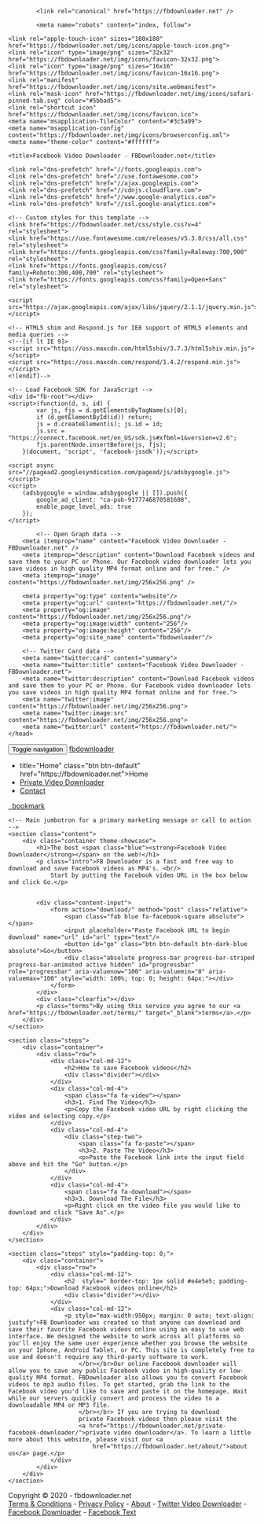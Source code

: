 <html lang="en">
<head>
    <meta charset="utf-8">
    <meta http-equiv="X-UA-Compatible" content="IE=edge">
    <meta name="viewport" content="width=device-width, initial-scale=1">
    <!-- The above 3 meta tags *must* come first in the head; any other head content must come *after* these tags -->
    <meta name="description" content="Download Facebook videos and save them to your PC or Phone. Our Facebook video downloader lets you save videos in high quality MP4 format online and for free.">
            <meta name="keywords" content="Facebook download, online Facebook downloader, Facebook downloader, Download Facebook videos, Facebook download videos, Facebook online video downloader">
        <meta name="author" content="fbdownloader">

            <link rel="canonical" href="https://fbdownloader.net" />
    
            <meta name="robots" content="index, follow">
    
    <link rel="apple-touch-icon" sizes="180x180" href="https://fbdownloader.net/img/icons/apple-touch-icon.png">
    <link rel="icon" type="image/png" sizes="32x32" href="https://fbdownloader.net/img/icons/favicon-32x32.png">
    <link rel="icon" type="image/png" sizes="16x16" href="https://fbdownloader.net/img/icons/favicon-16x16.png">
    <link rel="manifest" href="https://fbdownloader.net/img/icons/site.webmanifest">
    <link rel="mask-icon" href="https://fbdownloader.net/img/icons/safari-pinned-tab.svg" color="#5bbad5">
    <link rel="shortcut icon" href="https://fbdownloader.net/img/icons/favicon.ico">
    <meta name="msapplication-TileColor" content="#3c5a99">
    <meta name="msapplication-config" content="https://fbdownloader.net/img/icons/browserconfig.xml">
    <meta name="theme-color" content="#ffffff">

    <title>Facebook Video Downloader - FBDownloader.net</title>

    <link rel="dns-prefetch" href="//fonts.googleapis.com">
    <link rel="dns-prefetch" href="//use.fontawesome.com">
    <link rel="dns-prefetch" href="//ajax.googleapis.com">
    <link rel="dns-prefetch" href="//cdnjs.cloudflare.com">
    <link rel="dns-prefetch" href="//www.google-analytics.com">
    <link rel="dns-prefetch" href="//ssl.google-analytics.com">

    <!-- Custom styles for this template -->
    <link href="https://fbdownloader.net/css/style.css?v=4" rel="stylesheet">
    <link href="https://use.fontawesome.com/releases/v5.3.0/css/all.css" rel="stylesheet">
    <link href="https://fonts.googleapis.com/css?family=Raleway:700,900" rel="stylesheet">
    <link href="https://fonts.googleapis.com/css?family=Roboto:300,400,700" rel="stylesheet">
    <link href="https://fonts.googleapis.com/css?family=Open+Sans" rel="stylesheet">

    <script src="https://ajax.googleapis.com/ajax/libs/jquery/2.1.1/jquery.min.js"></script>

    <!-- HTML5 shim and Respond.js for IE8 support of HTML5 elements and media queries -->
    <!--[if lt IE 9]>
    <script src="https://oss.maxcdn.com/html5shiv/3.7.3/html5shiv.min.js"></script>
    <script src="https://oss.maxcdn.com/respond/1.4.2/respond.min.js"></script>
    <![endif]-->

    <!-- Load Facebook SDK for JavaScript -->
    <div id="fb-root"></div>
    <script>(function(d, s, id) {
            var js, fjs = d.getElementsByTagName(s)[0];
            if (d.getElementById(id)) return;
            js = d.createElement(s); js.id = id;
            js.src = "https://connect.facebook.net/en_US/sdk.js#xfbml=1&version=v2.6";
            fjs.parentNode.insertBefore(js, fjs);
        }(document, 'script', 'facebook-jssdk'));</script>

    <script async src="//pagead2.googlesyndication.com/pagead/js/adsbygoogle.js"></script>
    <script>
        (adsbygoogle = window.adsbygoogle || []).push({
            google_ad_client: "ca-pub-9177746870581608",
            enable_page_level_ads: true
        });
    </script>

            <!-- Open Graph data -->
        <meta itemprop="name" content="Facebook Video Downloader - FBDownloader.net" />
        <meta itemprop="description" content="Download Facebook videos and save them to your PC or Phone. Our Facebook video downloader lets you save videos in high quality MP4 format online and for free." />
        <meta itemprop="image" content="https://fbdownloader.net/img/256x256.png" />

        <meta property="og:type" content="website"/>
        <meta property="og:url" content="https://fbdownloader.net/"/>
        <meta property="og:image" content="https://fbdownloader.net/img/256x256.png"/>
        <meta property="og:image:width" content="256"/>
        <meta property="og:image:height" content="256"/>
        <meta property="og:site_name" content="fbdownloader"/>

        <!-- Twitter Card data -->
        <meta name="twitter:card" content="summary">
        <meta name="twitter:title" content="Facebook Video Downloader - FBDownloader.net">
        <meta name="twitter:description" content="Download Facebook videos and save them to your PC or Phone. Our Facebook video downloader lets you save videos in high quality MP4 format online and for free.">
        <meta name="twitter:image" content="https://fbdownloader.net/img/256x256.png">
        <meta name="twitter:image:src" content="https://fbdownloader.net/img/256x256.png">
        <meta name="twitter:url" content="https://fbdownloader.net/">
    </head>
<body>
<nav class="navbar">
    <div class="container relative">
        <div class="navbar-header">
            <button type="button" class="navbar-toggle collapsed" data-toggle="collapse" data-target="#navbar" aria-expanded="false" aria-controls="navbar">
                <span class="sr-only">Toggle navigation</span>
                <span class="icon-bar"></span>
                <span class="icon-bar"></span>
                <span class="icon-bar"></span>
            </button>
            <a class="navbar-brand" title="Facebook Video Downloader" href="https://fbdownloader.net">fbdownlo<span class="blue">a</span>der</a>
        </div>
        <div id="navbar" class="navbar-collapse collapse">
            <ul class="nav navbar-nav nav-list fr">
                <li class="active"> title="Home" class="btn btn-default" href="https://fbdownloader.net">Home</a></a></li>
                <li><a title="Private Video Downlaoder" class="btn btn-default" href="https://fbdownloader.net/private-facebook-downloader/">Private Video Downloader</a></li>
                <li><a title="Contact" class="btn btn-default" href="https://fbdownloader.net/contact/">Contact</a></li>
            </ul>
        </div><!--/.nav-collapse -->
        <a id="bookmarklet" class="absolute bookmark btn btn-default" href="javascript:var title = window.location.href; if (title.indexOf('https://fbdownloader.net') == 0) { (function(){ void(0); })(); }else { (function(){ window.open('https://fbdownloader.net/download/?url=' + location.href  + '?src=bookmarklet')}()); }" title="FBDownloader Bookmarklet"><span class="fa fa-bookmark"></span>&nbsp;&nbsp;bookmark</a>
    </div>
</nav>


    <!-- Main jumbotron for a primary marketing message or call to action -->
    <section class="content">
        <div class="container theme-showcase">
            <h1>The best <span class="blue"><strong>Facebook Video Downloader</strong></span> on the web!</h1>
            <p class="intro">FB Downloader is a fast and free way to download and save Facebook videos as MP4's. <br/>
                Start by putting the Facebook video URL in the box below and click Go.</p>

                        
            <div class="content-input">
                <form action="download/" method="post" class="relative">
                    <span class="fab blue fa-facebook-square absolute"></span>
                    <input placeholder="Paste Facebook URL to begin download" name="url" id="url" type="text"/>
                    <button id="go" class="btn btn-default btn-dark-blue absolute">Go</button>
                    <div class="absolute progress-bar progress-bar-striped progress-bar-animated active hidden" id="progressbar" role="progressbar" aria-valuenow="100" aria-valuemin="0" aria-valuemax="100" style="width: 100%; top: 0; height: 64px;"></div>
                </form>
            </div>
            <div class="clearfix"></div>
            <p class="terms">By using this service you agree to our <a href="https://fbdownloader.net/terms/" target="_blank">terms</a>.</p>
        </div>
    </section>

    <section class="steps">
        <div class="container">
            <div class="row">
                <div class="col-md-12">
                    <h2>How to save Facebook videos</h2>
                    <div class="divider"></div>
                </div>
                <div class="col-md-4">
                    <span class="fa fa-video"></span>
                    <h3>1. Find The Video</h3>
                    <p>Copy the Facebook video URL by right clicking the video and selecting copy.</p>
                </div>
                <div class="col-md-4">
                    <div class="step-two">
                        <span class="fa fa-paste"></span>
                        <h3>2. Paste The Video</h3>
                        <p>Paste the Facebook link into the input field above and hit the "Go" button.</p>
                    </div>
                </div>
                <div class="col-md-4">
                    <span class="fa fa-download"></span>
                    <h3>3. Download The File</h3>
                    <p>Right click on the video file you would like to download and click "Save As".</p>
                </div>
            </div>
        </div>
    </section>

    <section class="steps" style="padding-top: 0;">
        <div class="container">
            <div class="row">
                <div class="col-md-12">
                    <h2  style=" border-top: 1px solid #e4e5e5; padding-top: 64px;">Download Facebook videos online</h2>
                    <div class="divider"></div>
                </div>
                <div class="col-md-12">
                    <p style="max-width:950px; margin: 0 auto; text-align: justify">FB Downloader was created so that anyone can download and save their favorite Facebook videos online using an easy to use web interface. We designed the website to work across all platforms so you'll enjoy the same user experience whether you browse the website on your Iphone, Android Tablet, or PC. This site is completely free to use and doesn't require any third-party software to work.
                        </br></br>Our online Facebook downloader will allow you to save any public Facebook video in high-quality or low-quality MP4 format. FBDownloader also allows you to convert Facebook videos to mp3 audio files. To get started, grab the link to the Facebook video you'd like to save and paste it on the homepage. Wait while our servers quickly convert and process the video to a downloadable MP4 or MP3 file.
                        </br></br> If you are trying to download
                        private Facebook videos then please visit the
                        <a href="https://fbdownloader.net/private-facebook-downloader/">private video downloader</a>. To learn a little more about this website, please visit our <a
                            href="https://fbdownloader.net/about/">about us</a> page.</p>
                </div>
            </div>
        </div>
    </section>


<footer>
    <div class="container">
        <div class="col-md-12 primary-footer page-footer">
            <p class="copyright">Copyright &copy; 2020 - fbdownloader.net<br/>
                <a title="Terms and Conditions" href="https://fbdownloader.net/terms/">Terms & Conditions</a> - <a title="Privacy Policy" href="https://fbdownloader.net/privacy/">Privacy Policy</a> - <a title="About" href="https://fbdownloader.net/about/">About</a> -
                <a title="Twitter Video Downloader" href="https://twoffline.net">Twitter Video Downloader</a> - <a href="https://fbdownloader.net">Facebook Downloader</a> - <a rel='nofollow' target="_blank" href="https://fancyfonts.co/facebook-text-generator/">Facebook Text</a>
                                            </p>
        </div>
    </div>
</footer>

<div id="playblock" class='hidden'></div>

<!-- Bootstrap core JavaScript
================================================== -->
<!-- Placed at the end of the document so the pages load faster -->
<script src="https://ajax.googleapis.com/ajax/libs/jquery/1.12.4/jquery.min.js"></script>
<script src="https://maxcdn.bootstrapcdn.com/bootstrap/3.3.6/js/bootstrap.min.js"></script>
<script src="https://cdn.jsdelivr.net/npm/js-cookie@2/src/js.cookie.min.js"></script>
<!-- IE10 viewport hack for Surface/desktop Windows 8 bug -->


<script>
    $(document).ready(function(){
        $('#go').click(function(){
            $('#progressbar').removeClass('hidden');
        });
        $('#submit').click(function(){
            $(this).html('Processing video...');
        });

        
        $('.fb-video-container').on('click', function(){
            //$('#embed-modal').modal('show');
        });

        $('#bookmarklet').on('click', function(e){
            e.preventDefault();
            alert("Drag and drop this to your bookmarks toolbar or save the link as a bookmark. When you are in Facebook, simply click the bookmark to download the video.");
        });


        

    });
</script>



<!-- Global site tag (gtag.js) - Google Analytics -->
<script async src="https://www.googletagmanager.com/gtag/js?id=UA-78205517-2"></script>
<script>
    window.dataLayer = window.dataLayer || [];
    function gtag(){dataLayer.push(arguments);}
    gtag('js', new Date());

    gtag('config', 'UA-78205517-2');
</script>

</body>
</html>
